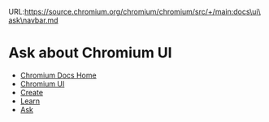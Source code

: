 URL:https://source.chromium.org/chromium/chromium/src/+/main:docs\ui\ask\navbar.md
# Ask about Chromium UI

* [Chromium Docs Home](/docs/README.md)
* [Chromium UI](/docs/ui/index.md)
* [Create](/docs/ui/create/index.md)
* [Learn](/docs/ui/learn/index.md)
* [Ask](/docs/ui/ask/index.md)

[home]: /docs/ui/ask/index.md
